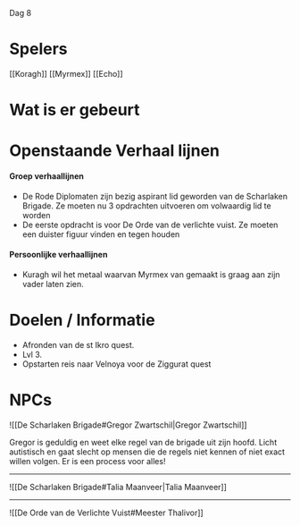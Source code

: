 Dag 8

# Spelers
[[Koragh]]
[[Myrmex]]
[[Echo]]

# Wat is er gebeurt




# Openstaande Verhaal lijnen

#### Groep verhaallijnen
- De Rode Diplomaten zijn bezig aspirant lid geworden van de Scharlaken Brigade. Ze moeten nu 3 opdrachten uitvoeren om volwaardig lid te worden
- De eerste opdracht is voor De Orde van de verlichte vuist. Ze moeten een duister figuur vinden en tegen houden

#### Persoonlijke verhaallijnen
- Kuragh wil het metaal waarvan Myrmex van gemaakt is graag aan zijn vader laten zien.



# Doelen / Informatie
- Afronden van de st Ikro quest.
- Lvl 3.
- Opstarten reis naar Velnoya voor de Ziggurat quest


# NPCs
![[De Scharlaken Brigade#Gregor Zwartschil|Gregor Zwartschil]]

Gregor is geduldig en weet elke regel van de brigade uit zijn hoofd. Licht autistisch en gaat slecht op mensen die de regels niet kennen of niet exact willen volgen. Er is een process voor alles!

---

![[De Scharlaken Brigade#Talia Maanveer|Talia Maanveer]]

---

![[De Orde van de Verlichte Vuist#Meester Thalivor]]


